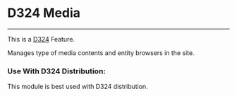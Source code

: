 # D324 Media
---

This is a [D324](https://www.drupal.org/project/d324) Feature.

Manages type of media contents and entity browsers in the site.

### Use With D324 Distribution:
This module is best used with D324 distribution.
